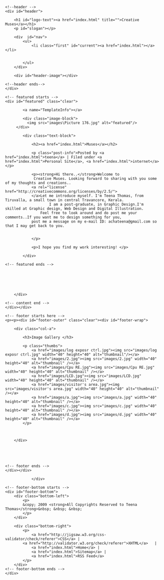 <html xmlns="http://www.w3.org/1999/xhtml" xml:lang="en" lang="en">

<head>
<title>Creative Muses</title>

<meta http-equiv="content-type" content="application/xhtml+xml; charset=UTF-8" />
<meta name="author" content="Erwin Aligam - styleshout.com" />
<meta name="description" content="Site Description Here" />
<meta name="keywords" content="keywords, here" />
<meta name="robots" content="index, follow, noarchive" />
<meta name="googlebot" content="noarchive" />

<link rel="stylesheet" type="text/css" media="screen" href="css/screen.css" />

</head>

<body>
<!-- wrap starts here -->
<div id="wrap">

	<!--header -->
	<div id="header">			
				
		<h1 id="logo-text"><a href="index.html" title="">Creative Muses</a></h1>		
		<p id="slogan"></p>	
		
		<div  id="nav">
			<ul>
				<li class="first" id="current"><a href="index.html"></a></li>
				
					
			</ul>		
		</div>	
		
		<div id="header-image"></div>
						
	<!--header ends-->					
	</div>
	
	<!-- featured starts -->	
	<div id="featured" class="clear">				
				
			<a name="TemplateInfo"></a>
			
			<div class="image-block">
              <img src="images\Picture 176.jpg" alt="featured"/>
         </div>			
			
			<div class="text-block">
			
				<h2><a href="index.html">Muses</a></h2>
			
				<p class="post-info">Posted by <a href="index.html">teena</a> | Filed under <a href="index.html">Personal Site</a>, <a href="index.html">internet</a></p>
				
				<p><strong>Hi there..</strong>Welcome to 
				 Creative Muses. Looking forward to sharing with you some of my thoughts and creations.. 
				<a rel="license" href="http://creativecommons.org/licenses/by/2.5/">
				</a>Let me introduce myself. I'm Teena Thomas, from Tiruvalla, a small town in central Travancore, Kerala.
				        I am a post-graduate, in Graphic Design.I'm skilled at Graphic design, Web Design and Digital Illustration.
					Feel free to look around and do post me your comments..If you want me to design something for you,
				post me a message on my e-mail ID: achateena@gmail.com so that I may get back to you.  
				 
		
				</p>
			
				<p>I hope you find my work interesting! </p>
								
			</div>								
	
	<!-- featured ends -->	
	
					
								
					
				
		
		</div>	
			
	<!-- content end -->	
	</div></div>
		
	<!-- footer starts here -->	
	<p><p><div id="footer-outer" class="clear"><div id="footer-wrap">
	
		<div class="col-a">
		
			<h3>Image Gallery </h3>					
				
			<p class="thumbs">
				<a href="images/log exposr ctrl.jpg"><img src="images/log exposr ctrl.jpg" width="40" height="40" alt="thumbnail"/></a>
				<a href="images/2.jpg"><img src="images/2.jpg" width="40" height="40" alt="thumbnail" /></a>
				<a href="images/Cpu RE.jpg"><img src="images/Cpu RE.jpg" width="40" height="40" alt="thumbnail" /></a>
				<a href="images/LCD.jpg"><img src="images/LCD.jpg" width="40" height="40" alt="thumbnail" /></a>
				<a href="images/visitor's area.jpg"><img src="images/visitor's area.jpg" width="40" height="40" alt="thumbnail" /></a>
				<a href="images/a.jpg"><img src="images/a.jpg" width="40" height="40" alt="thumbnail" /></a>	
				<a href="images/c.jpg"><img src="images/c.jpg" width="40" height="40" alt="thumbnail" /></a>
				<a href="images/d.jpg"><img src="images/d.jpg" width="40" height="40" alt="thumbnail" /></a>				
			</p>	
			
					
				
		</div>
		
			
		
		
	
	<!-- footer ends -->		
	</div></div>
<div class="sidemenu">
					
				</div>	
	
	<!-- footer-bottom starts -->		
	<div id="footer-bottom">
		<div class="bottom-left">
			<p>
			&copy; 2009 <strong>All Copyrights Reserved to Teena Thomas</strong>&nbsp; &nbsp; &nbsp;
			</p>
		</div>
	
		<div class="bottom-right">
			<p>		
				<a href="http://jigsaw.w3.org/css-validator/check/referer">CSS</a> | 
		   	<a href="http://validator.w3.org/check/referer">XHTML</a>	|			
				<a href="index.html">Home</a> |
				<a href="index.html">Sitemap</a> |
				<a href="index.html">RSS Feed</a>								
			</p>
		</div>
	<!-- footer-bottom ends -->		
	</div>
	
<!-- wrap ends here -->
</div>

</body>
</html>

